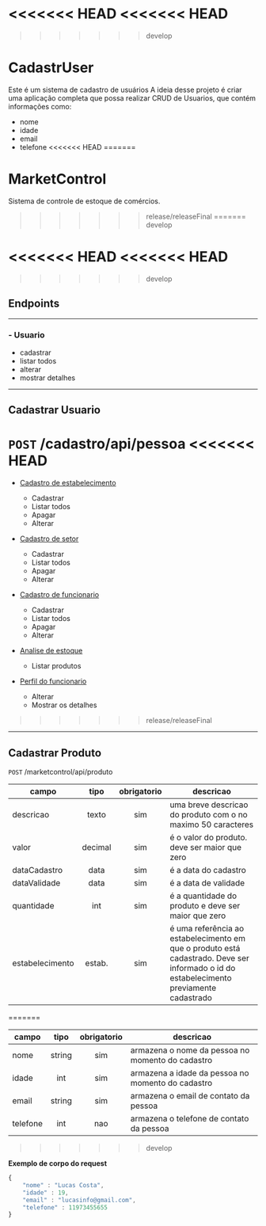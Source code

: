 <<<<<<< HEAD
<<<<<<< HEAD
=======
>>>>>>> develop
# CadastrUser
Este é um sistema de cadastro de usuários
A ideia desse projeto é criar uma aplicação completa que possa realizar CRUD de Usuarios, que contém informações como:

- nome
- idade
- email
- telefone
<<<<<<< HEAD
=======
# MarketControl
Sistema de controle de estoque de comércios.
>>>>>>> release/releaseFinal
=======
>>>>>>> develop


<<<<<<< HEAD
<<<<<<< HEAD
=======
>>>>>>> develop


## Endpoints
---

### -  Usuario
- cadastrar
- listar todos
- alterar
- mostrar detalhes

---
## Cadastrar Usuario
`POST` /cadastro/api/pessoa
<<<<<<< HEAD
=======
- [Cadastro de estabelecimento](#cadastrar-estabelecimento)
    - Cadastrar
    - Listar todos
    - Apagar
    - Alterar

- [Cadastro de setor](#cadastrar-setor)
    - Cadastrar
    - Listar todos
    - Apagar
    - Alterar
    
- [Cadastro de funcionario](#cadastrar-funcionario)
    - Cadastrar
    - Listar todos
    - Apagar
    - Alterar

- [Analise de estoque](#analise-de-estoque)
    - Listar produtos
    
- [Perfil do funcionario](#perfil-do-funcionario)
    - Alterar
    - Mostrar os detalhes
>>>>>>> release/releaseFinal

--- 

## Cadastrar Produto 
`POST` /marketcontrol/api/produto

| campo | tipo | obrigatorio | descricao 
|-----|:----:|:-----------:|---------
| descricao | texto | sim | uma breve descricao do produto com o no maximo 50 caracteres
| valor | decimal | sim | é o valor do produto. deve ser maior que zero 
| dataCadastro | data | sim | é a data do cadastro
| dataValidade | data | sim | é a data de validade
| quantidade | int | sim | é a quantidade do produto e deve ser maior que zero
| estabelecimento | estab. | sim | é uma referência ao estabelecimento em que o produto está cadastrado. Deve ser informado o id do estabelecimento previamente cadastrado
=======

| campo | tipo | obrigatorio | descricao
|-------|:----:|:-----------:|---------
| nome | string | sim | armazena o nome da pessoa no momento do cadastro
| idade | int | sim | armazena a idade da pessoa no momento do cadastro
| email | string | sim | armazena o email de contato da pessoa 
| telefone | int | nao | armazena o telefone de contato da pessoa
>>>>>>> develop

**Exemplo de corpo do request**

```js
{
    "nome" : "Lucas Costa",
    "idade" : 19,
    "email" : "lucasinfo@gmail.com",
    "telefone" : 11973455655
}
```

